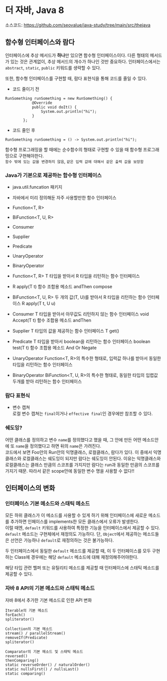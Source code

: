 # 더 자바, Java 8
소스코드: https://github.com/seovalue/java-study/tree/main/src/thejava

## 함수형 인터페이스와 람다
인터페이스에 추상 메서드가 **하나**만 있으면 함수형 인터페이스이다. 다른 형태의 메서드가 있는 것은 관계없이, 추상 메서드의 
개수가 하나인 것만 중요하다.
인터페이스에서는 `abstract`, `static`, `public` 키워드를 생략할 수 있다.  
  
  
또한, 함수형 인터페이스를 구현할 때, 람다 표현식을 통해 코드를 줄일 수 있다.
- 코드 줄이기 전  
```
RunSomething runSomething = new RunSomething() {
            @Override
            public void doIt() {
                System.out.println("hi");
            }
        };
```

- 코드 줄인 후  
```
RunSomething runSomething = () -> System.out.println("hi");
```
  
함수형 프로그래밍을 할 때에는 순수함수의 형태로 구현할 수 있을 때 함수형 프로그래밍으로 구현해야한다.  
`함수 밖에 있는 값을 변경하지 않음`, `같은 입력 값에 대해서 같은 출력 값을 보장함`  

### Java가 기본으로 제공하는 함수형 인터페이스
- java.util.funcation 패키지
- 자바에서 미리 정의해둔 자주 사용할만한 함수 인터페이스
- Function<T, R>
- BiFunction<T, U, R>
- Consumer<T>
- Supplier<T>
- Predicate<T>
- UnaryOperator<T>
- BinaryOperator<T>

- Function<T, R>
T 타입을 받아서 R 타입을 리턴하는 함수 인터페이스
- R apply(T t)
함수 조합용 메소드
andThen
compose

- BiFunction<T, U, R>
두 개의 값(T, U)를 받아서 R 타입을 리턴하는 함수 인터페이스
R apply(T t, U u)

- Consumer<T>
T 타입을 받아서 아무값도 리턴하지 않는 함수 인터페이스
void Accept(T t)
함수 조합용 메소드
andThen

- Supplier<T>
T 타입의 값을 제공하는 함수 인터페이스
T get()

- Predicate<T>
T 타입을 받아서 boolean을 리턴하는 함수 인터페이스
boolean test(T t)
함수 조합용 메소드
And
Or
Negate

- UnaryOperator<T>
Function<T, R>의 특수한 형태로, 입력값 하나를 받아서 동일한 타입을 리턴하는 함수 인터페이스

- BinaryOperator<T>
BiFunction<T, U, R>의 특수한 형태로, 동일한 타입의 입렵값 두개를 받아 리턴하는 함수 인터페이스

### 람다 표현식
* 변수 캡쳐  
로컬 변수 캡쳐는 `final`이거나 `effective final`인 경우에만 참조할 수 있다.  

### 쉐도잉?  
어떤 클래스를 정의하고 변수 `name`를 정의했다고 했을 때, 그 안에 만든 어떤 메소드안에 또 `name`을 정의했다고 하면
뒤의 `name`은 가려진다.  
코드에서 보면 Foo안의 Run안의 익명클래스, 로컬클래스, 람다가 있다. 이 중에서 익명클래스와 로컬클래스는 쉐도잉이 되지만 
람다는 쉐도잉이 안된다. 이유는 익명클래스와 로컬클래스는 클래스 만큼의 스코프를 가지지만 람다는 run과 동일한 만큼의 스코프를 가지기 때문. 
따라서 같은 scope안에 동일한 변수 명을 사용할 수 없다!!  

## 인터페이스의 변화
### 인터페이스 기본 메소드와 스태틱 메소드
모든 하위 클래스가 이 메소드를 사용할 수 있게 하기 위해 인터페이스에 새로운 메소드를 추가하면 인페이스를 implements한 모든 클래스에서 오류가 발생한다.  
이럴 때엔, `default` 키워드를 사용하여 특정한 기능을 인터페이스에서 제공할 수 있다. `default` 메소드는 구현체에서 재정의도 가능하다. 
단, `Object`에서 제공하는 메소드들은 선언은 가능하나 `default`로 재정의하는 것은 불가능하다.  

두 인터페이스에서 동일한 `default` 메소드를 제공할 때, 이 두 인터페이스를 모두 구현하는 Class에 경우에는 
해당 `default` 메소드에 대해 재정의해주어야한다.  

해당 타입 관련 헬퍼 또는 유틸리티 메소드를 제공할 때 인터페이스에 스태틱 메소드를 제공할 수 있다.

### 자바 8 API의 기본 메소드와 스태틱 메소드
자바 8에서 추가한 기본 메소드로 인한 API 변화
```
Iterable의 기본 메소드
forEach()
spliterator()

Collection의 기본 메소드
stream() / parallelStream()
removeIf(Predicate)
spliterator()

Comparator의 기본 메소드 및 스태틱 메소드
reversed()
thenComparing()
static reverseOrder() / naturalOrder()
static nullsFirst() / nullsLast()
static comparing()
```